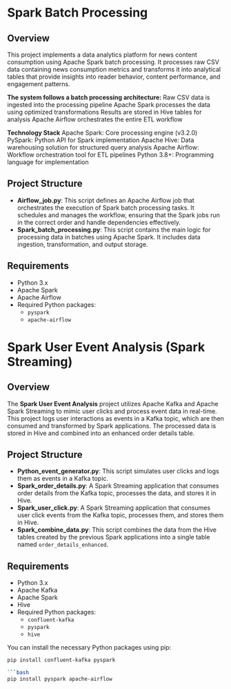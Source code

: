 # Spark Batch Processing

## Overview
This project implements a data analytics platform for news content consumption using Apache Spark batch processing. It processes raw CSV data containing news consumption metrics and transforms it into analytical tables that provide insights into reader behavior, content performance, and engagement patterns.

**The system follows a batch processing architecture:**
Raw CSV data is ingested into the processing pipeline
Apache Spark processes the data using optimized transformations
Results are stored in Hive tables for analysis
Apache Airflow orchestrates the entire ETL workflow

**Technology Stack**
Apache Spark: Core processing engine (v3.2.0)
PySpark: Python API for Spark implementation
Apache Hive: Data warehousing solution for structured query analysis
Apache Airflow: Workflow orchestration tool for ETL pipelines
Python 3.8+: Programming language for implementation

## Project Structure
- **Airflow_job.py**: This script defines an Apache Airflow job that orchestrates the execution of Spark batch processing tasks. It schedules and manages the workflow, ensuring that the Spark jobs run in the correct order and handle dependencies effectively.
- **Spark_batch_processing.py**: This script contains the main logic for processing data in batches using Apache Spark. It includes data ingestion, transformation, and output storage.

## Requirements
- Python 3.x
- Apache Spark
- Apache Airflow
- Required Python packages:
  - `pyspark`
  - `apache-airflow`

# Spark User Event Analysis (Spark Streaming)

## Overview
The **Spark User Event Analysis** project utilizes Apache Kafka and Apache Spark Streaming to mimic user clicks and process event data in real-time. This project logs user interactions as events in a Kafka topic, which are then consumed and transformed by Spark applications. The processed data is stored in Hive and combined into an enhanced order details table.

## Project Structure
- **Python_event_generator.py**: This script simulates user clicks and logs them as events in a Kafka topic.
- **Spark_order_details.py**: A Spark Streaming application that consumes order details from the Kafka topic, processes the data, and stores it in Hive.
- **Spark_user_click.py**: A Spark Streaming application that consumes user click events from the Kafka topic, processes them, and stores them in Hive.
- **Spark_combine_data.py**: This script combines the data from the Hive tables created by the previous Spark applications into a single table named `order_details_enhanced`.

## Requirements
- Python 3.x
- Apache Kafka
- Apache Spark
- Hive
- Required Python packages:
  - `confluent-kafka`
  - `pyspark`
  - `hive`

You can install the necessary Python packages using pip:

```bash
pip install confluent-kafka pyspark

```bash
pip install pyspark apache-airflow

